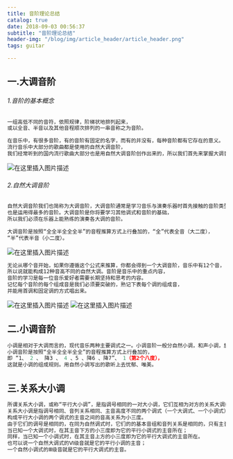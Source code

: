 ```yaml
---
title: 音阶理论总结
catalog: true
date: 2018-09-03 00:56:37
subtitle: "音阶理论总结"
header-img: "/blog/img/article_header/article_header.png"
tags: guitar

---
```

## 一.大调音阶
###### 1.音阶的基本概念
```javascript
一组高低不同的音符，依照规律，阶梯状地排列起来，
或以全音、半音以及其他音程顺次排列的一串音称之为音阶。

在音乐中，有很多音阶，有的音阶有固定的名字，而有的并没有，每种音阶都有它存在的意义。
流行音乐中大部分的歌曲都是使用的自然大调音阶，
我们经常听到的国内流行歌曲大部分也是用自然大调音阶创作出来的，所以我们首先来掌握大调音阶。

```


![在这里插入图片描述](/blog/img/guitar/yinjie/yinjie_1.jpg)
###### 2.自然大调音阶
```javascript
自然大调音阶我们也简称为大调音阶，大调音阶通常是学习音乐与演奏乐器时首先接触的音阶类型，
也是运用得最多的音阶。大调音阶是你将要学习其他调式和音阶的基础，
所以我们必须在乐器上能熟练的演奏各大调的音阶。

大调音阶是按照“全全半全全全半”的音程推算方式上行叠加的，“全”代表全音（大二度），
“半”代表半音（小二度）。

```
![在这里插入图片描述](/blog/img/guitar/yinjie/yinjie_2.jpg)


```javascript
无论从哪个音开始，如果你遵循这个公式来推算，你都会得到一个大调音阶，音乐中有12个音，
所以说就能构成12种音高不同的自然大调。音阶是音乐中的重点内容，
音阶的学习是每一位音乐爱好者需要长期坚持和思考的内容。
记忆每个音阶的每个组成音是我们必须要突破的，熟记下表每个调的组成音，
并能用首调和固定调的方式唱出来。


```

![在这里插入图片描述](/blog/img/guitar/yinjie/yinjie_3.jpg)
![在这里插入图片描述](/blog/img/guitar/yinjie/yinjie_4.jpg)

## 二.小调音阶
```javascript
小调是相对于大调而言的，现代音乐两种主要调式之一。小调音阶一般分自然小调，和声小调，旋律小调。
小调音阶是按照“全半全全半全全”的音程推算方式上行叠加的，
即 “1、 2 、 降3 、 4 、5 、降6 、降7”、 1（第2个八度），
这就是小调的组成规则。用自然小调写出的歌听上去忧郁、唯美。
```


## 三.关系大小调
```javascript
所谓关系大小调，或称“平行大小调”，是指调号相同的一对大小调，它们互相为对方的关系大调或关系小调。
关系大小调是指调号相同、音列关系相同、主音高度不同的两个调式（一个大调式、一个小调式）。
构成平行大小调的两个调式的主音之间的音高关系为小三度。
由于它们的调号是相同的，在同为自然调式时，它们的的基本音组和音列关系是相同的，只有主音音高不同。
当已知一个大调式时，在其主音下方的小三度即为它的平行小调式的主音所在；
同样，当已知一个小调式时，在其主音上方的小三度即为它的平行大调式的主音所在。
也可以说一个自然大调式的Ⅵ级音就是它的平行小调的主音；
一个自然小调式的Ⅲ级音就是它的平行大调式的主音。

```


